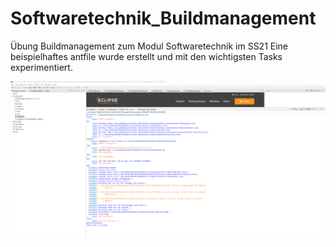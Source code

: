 # Softwaretechnik_Buildmanagement

Übung Buildmanagement zum Modul Softwaretechnik im SS21
Eine beispielhaftes antfile wurde erstellt und mit den wichtigsten Tasks experimentiert.

![alt a screenshot](https://github.com/TiloKar/Softwaretechnik_Buildmanagement/blob/master/Screenshot%20build%20antfile.png "Konsolenausgabe des antfile builds" )
